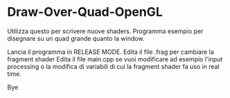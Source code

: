# Draw-Over-Quad-OpenGL
Utilizza questo per scrivere nuove shaders. Programma esempio per disegnare su un quad grande quanto la window.

Lancia il programma in RELEASE MODE.
Edita il file .frag per cambiare la fragment shader
Edita il file main.cpp se vuoi modificare ad esempio l'input processing o la modifica di variabili di cui la fragment shader fa uso in real time.

Bye
